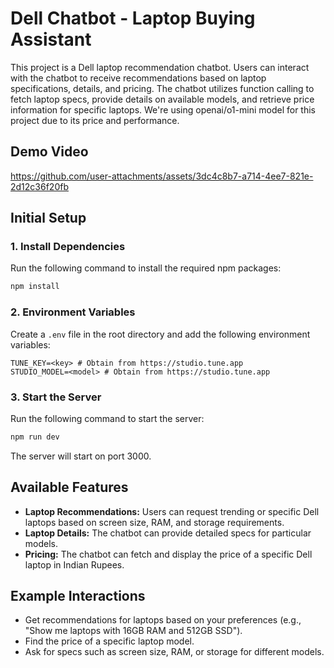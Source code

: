 # Dell Chatbot - Laptop Buying Assistant

This project is a Dell laptop recommendation chatbot. Users can interact with the chatbot to receive recommendations based on laptop specifications, details, and pricing. The chatbot utilizes function calling to fetch laptop specs, provide details on available models, and retrieve price information for specific laptops. We're using openai/o1-mini model for this project due to its price and performance.


## Demo Video

https://github.com/user-attachments/assets/3dc4c8b7-a714-4ee7-821e-2d12c36f20fb

## Initial Setup

### 1. Install Dependencies
Run the following command to install the required npm packages:

```bash
npm install
```

### 2. Environment Variables
Create a `.env` file in the root directory and add the following environment variables:

```plaintext
TUNE_KEY=<key> # Obtain from https://studio.tune.app
STUDIO_MODEL=<model> # Obtain from https://studio.tune.app
```

### 3. Start the Server
Run the following command to start the server:

```bash
npm run dev
```

The server will start on port 3000.

## Available Features

- **Laptop Recommendations:** Users can request trending or specific Dell laptops based on screen size, RAM, and storage requirements.
- **Laptop Details:** The chatbot can provide detailed specs for particular models.
- **Pricing:** The chatbot can fetch and display the price of a specific Dell laptop in Indian Rupees.

## Example Interactions

- Get recommendations for laptops based on your preferences (e.g., "Show me laptops with 16GB RAM and 512GB SSD").
- Find the price of a specific laptop model.
- Ask for specs such as screen size, RAM, or storage for different models.

